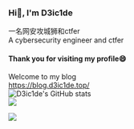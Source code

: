 ### Hi👋, I'm D3ic1de

一名网安攻城狮和ctfer\
A cybersecurity engineer and ctfer
#### Thank you for visiting my profile😄
Welcome to my blog\
https://blog.d3ic1de.top/
\
![D3ic1de's GitHub stats](https://github-readme-stats.vercel.app/api?username=D3ic1de)\
![](https://github-readme-streak-stats.herokuapp.com/?user=D3ic1de)
  
<a href="https://wakatime.com"><img src="https://wakatime.com/share/@ec167237-a1e5-4dfe-badc-62cffd2b7509/5c1535cb-eedb-4aaa-aaf8-6f1c4cb34a6f.png" /></a>

<!--
**D3ic1de/D3ic1de** is a ✨ _special_ ✨ repository because its `README.md` (this file) appears on your GitHub profile.

Here are some ideas to get you started:

- 🔭 I’m currently working on ...
- 🌱 I’m currently learning ...
- 👯 I’m looking to collaborate on ...
- 🤔 I’m looking for help with ...
- 💬 Ask me about ...
- 📫 How to reach me: ...
- 😄 Pronouns: ...
- ⚡ Fun fact: ...
-->
